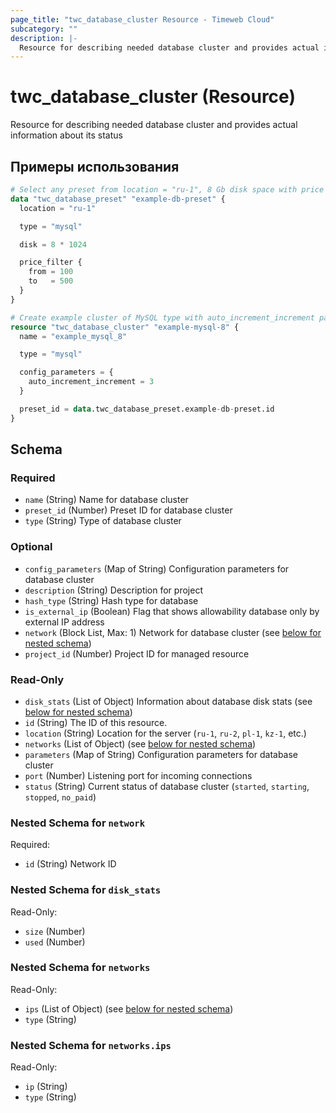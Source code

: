 ```yaml
---
page_title: "twc_database_cluster Resource - Timeweb Cloud"
subcategory: ""
description: |-
  Resource for describing needed database cluster and provides actual information about its status
---
```


# twc_database_cluster (Resource)

Resource for describing needed database cluster and provides actual information about its status

## Примеры использования

```terraform
# Select any preset from location = "ru-1", 8 Gb disk space with price between 100 and 500 RUB for MySQL
data "twc_database_preset" "example-db-preset" {
  location = "ru-1"

  type = "mysql"

  disk = 8 * 1024

  price_filter {
    from = 100
    to   = 500
  }
}

# Create example cluster of MySQL type with auto_increment_increment parameter override
resource "twc_database_cluster" "example-mysql-8" {
  name = "example_mysql_8"

  type = "mysql"

  config_parameters = {
    auto_increment_increment = 3
  }

  preset_id = data.twc_database_preset.example-db-preset.id
}
```
<!-- schema generated by tfplugindocs -->
## Schema

### Required

- `name` (String) Name for database cluster
- `preset_id` (Number) Preset ID for database cluster
- `type` (String) Type of database cluster

### Optional

- `config_parameters` (Map of String) Configuration parameters for database cluster
- `description` (String) Description for project
- `hash_type` (String) Hash type for database
- `is_external_ip` (Boolean) Flag that shows allowability database only by external IP address
- `network` (Block List, Max: 1) Network for database cluster (see [below for nested schema](#nestedblock--network))
- `project_id` (Number) Project ID for managed resource

### Read-Only

- `disk_stats` (List of Object) Information about database disk stats (see [below for nested schema](#nestedatt--disk_stats))
- `id` (String) The ID of this resource.
- `location` (String) Location for the server (`ru-1`, `ru-2`, `pl-1`, `kz-1`, etc.)
- `networks` (List of Object) (see [below for nested schema](#nestedatt--networks))
- `parameters` (Map of String) Configuration parameters for database cluster
- `port` (Number) Listening port for incoming connections
- `status` (String) Current status of database cluster (`started`, `starting`, `stopped`, `no_paid`)

<a id="nestedblock--network"></a>
### Nested Schema for `network`

Required:

- `id` (String) Network ID


<a id="nestedatt--disk_stats"></a>
### Nested Schema for `disk_stats`

Read-Only:

- `size` (Number)
- `used` (Number)


<a id="nestedatt--networks"></a>
### Nested Schema for `networks`

Read-Only:

- `ips` (List of Object) (see [below for nested schema](#nestedobjatt--networks--ips))
- `type` (String)

<a id="nestedobjatt--networks--ips"></a>
### Nested Schema for `networks.ips`

Read-Only:

- `ip` (String)
- `type` (String)

